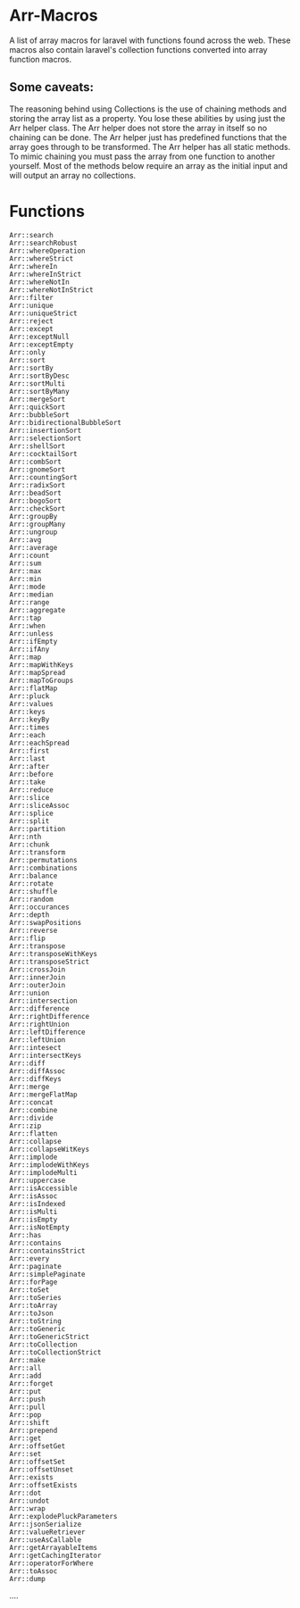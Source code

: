 # Arr-Macros
A list of array macros for laravel with functions found across the web. 
These macros also contain laravel's collection functions converted into array function macros.
## Some caveats: 
The reasoning behind using Collections is the use of chaining methods and storing the array list as a property. You lose these abilities by using just the Arr helper class.
	The Arr helper does not store the array in itself so no chaining can be done. 
	The Arr helper just has predefined functions that the array goes through to be transformed.
	The Arr helper has all static methods.
	To mimic chaining you must pass the array from one function to another yourself.
	Most of the methods below require an array as the initial input and will output an array no collections.

# Functions

	Arr::search
	Arr::searchRobust
	Arr::whereOperation
	Arr::whereStrict
	Arr::whereIn
	Arr::whereInStrict
	Arr::whereNotIn
	Arr::whereNotInStrict
	Arr::filter
	Arr::unique
	Arr::uniqueStrict
	Arr::reject
	Arr::except
	Arr::exceptNull
	Arr::exceptEmpty
	Arr::only
	Arr::sort
	Arr::sortBy
	Arr::sortByDesc
	Arr::sortMulti
	Arr::sortByMany
	Arr::mergeSort
	Arr::quickSort
	Arr::bubbleSort
	Arr::bidirectionalBubbleSort
	Arr::insertionSort
	Arr::selectionSort
	Arr::shellSort
	Arr::cocktailSort
	Arr::combSort
	Arr::gnomeSort
	Arr::countingSort
	Arr::radixSort
	Arr::beadSort
	Arr::bogoSort
	Arr::checkSort
	Arr::groupBy
	Arr::groupMany
	Arr::ungroup
	Arr::avg
	Arr::average
	Arr::count
	Arr::sum
	Arr::max
	Arr::min
	Arr::mode
	Arr::median
	Arr::range
	Arr::aggregate
	Arr::tap
	Arr::when
	Arr::unless
	Arr::ifEmpty
	Arr::ifAny
	Arr::map
	Arr::mapWithKeys
	Arr::mapSpread
	Arr::mapToGroups
	Arr::flatMap
	Arr::pluck
	Arr::values
	Arr::keys
	Arr::keyBy
	Arr::times
	Arr::each
	Arr::eachSpread
	Arr::first
	Arr::last
	Arr::after
	Arr::before
	Arr::take
	Arr::reduce
	Arr::slice
	Arr::sliceAssoc
	Arr::splice
	Arr::split
	Arr::partition
	Arr::nth
	Arr::chunk
	Arr::transform
	Arr::permutations
	Arr::combinations
	Arr::balance
	Arr::rotate
	Arr::shuffle
	Arr::random
	Arr::occurances
	Arr::depth
	Arr::swapPositions
	Arr::reverse
	Arr::flip
	Arr::transpose
	Arr::transposeWithKeys
	Arr::transposeStrict
	Arr::crossJoin
	Arr::innerJoin
	Arr::outerJoin
	Arr::union
	Arr::intersection
	Arr::difference
	Arr::rightDifference
	Arr::rightUnion
	Arr::leftDifference
	Arr::leftUnion
	Arr::intesect
	Arr::intersectKeys
	Arr::diff
	Arr::diffAssoc
	Arr::diffKeys
	Arr::merge
	Arr::mergeFlatMap
	Arr::concat
	Arr::combine
	Arr::divide
	Arr::zip
	Arr::flatten
	Arr::collapse
	Arr::collapseWitKeys
	Arr::implode
	Arr::implodeWithKeys
	Arr::implodeMulti
	Arr::uppercase
	Arr::isAccessible
	Arr::isAssoc
	Arr::isIndexed
	Arr::isMulti
	Arr::isEmpty
	Arr::isNotEmpty
	Arr::has
	Arr::contains
	Arr::containsStrict
	Arr::every
	Arr::paginate
	Arr::simplePaginate
	Arr::forPage
	Arr::toSet
	Arr::toSeries
	Arr::toArray
	Arr::toJson
	Arr::toString
	Arr::toGeneric
	Arr::toGenericStrict
	Arr::toCollection
	Arr::toCollectionStrict
	Arr::make
	Arr::all
	Arr::add
	Arr::forget
	Arr::put
	Arr::push
	Arr::pull
	Arr::pop
	Arr::shift
	Arr::prepend
	Arr::get
	Arr::offsetGet
	Arr::set
	Arr::offsetSet
	Arr::offsetUnset
	Arr::exists
	Arr::offsetExists
	Arr::dot
	Arr::undot
	Arr::wrap
	Arr::explodePluckParameters
	Arr::jsonSerialize
	Arr::valueRetriever
	Arr::useAsCallable
	Arr::getArrayableItems
	Arr::getCachingIterator
	Arr::operatorForWhere
	Arr::toAssoc
	Arr::dump



....
